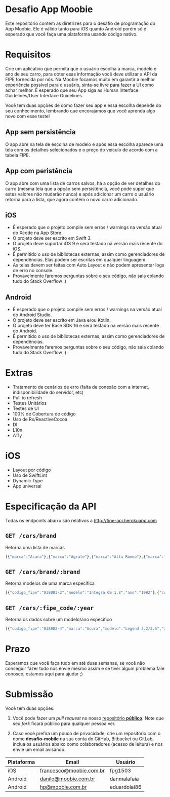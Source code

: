 # Desafio App Moobie

Este repositório contém as diretrizes para o desafio de programação do App Moobie. Ele é válido tanto para iOS quanto Android porém só é esperado que você faça uma plataforma usando código nativo.

# Requisitos
Crie um aplicativo que permita que o usuário escolha a marca, modelo e ano de seu carro, para obter esas informação você deve utilizar a API da FIPE fornecida por nós. Na Moobie focamos muito em garantir a melhor experiência possível para o usuário, sinta-se livre para fazer a UI como achar melhor. É esperado que seu App siga as Human Interface Guidelines/User Interface Guidelines.

Você tem duas opções de como fazer seu app e essa escolha depende do seu conhecimento, lembrando que encorajamos que você aprenda algo novo com esse teste!

## App sem persistência
O app abre na tela de escolha de modelo e após essa escolha aparece uma tela com os detalhes selecionados e o preço do veículo de acordo com a tabela FIPE.

## App com peristência
O app abre com uma lista de carros salvos, há a opção de ver detalhes do carro (mesma tela que a opção sem persistência, você pode supor que estes valores não mudarão nunca) e após adicionar um carro o usuário retorna para a lista, que agora contém o novo carro adicionado.

## iOS
* É esperado que o projeto compile sem erros / warnings na versão atual do Xcode na App Store.
* O projeto deve ser escrito em Swift 3.
* O projeto deve suportar iOS 9 e será testado na versão mais recente do iOS.
* É permitido o uso de bibliotecas externas, assim como gerenciadores de dependências. Elas podem ser escritas em qualquer linguagem.
* As telas devem ser feitas com Auto Layout e não podem apresentar logs de erro no console.
* Provavelmente faremos perguntas sobre o seu código, não saia colando tudo do Stack Overflow :)

## Android
* É esperado que o projeto compile sem erros / warnings na versão atual do Android Studio.
* O projeto deve ser escrito em Java e/ou Kotlin.
* O projeto deve ter Base SDK 16 e será testado na versão mais recente do Android.
* É permitido o uso de bibliotecas externas, assim como gerenciadores de dependências.
* Provavelmente faremos perguntas sobre o seu código, não saia colando tudo do Stack Overflow :)

# Extras

* Tratamento de cenários de erro (falta de conexão com a internet, indisponibilidade do servidor, etc)
* Pull to refresh
* Testes Unitários
* Testes de UI
* 100% de Cobertura de código
* Uso de Rx/ReactiveCocoa
* DI
* L10n
* A11y

# iOS
* Layout por código
* Uso de SwiftLint
* Dynamic Type
* App universal

# Especificação da API
Todas os endpoints abaixo são relativos a http://fipe-api.herokuapp.com

## `GET /cars/brand`
Retorna uma lista de marcas
```javascript
[{"marca":"Acura"},{"marca":"Agrale"},{"marca":"Alfa Romeo"},{"marca":"AM Gen"},{"marca":"Asia Motors"},{"marca":"ASTON MARTIN"},{"marca":"Audi"}]
```

## `GET /cars/brand/:brand`
Retorna modelos de uma marca específica
```javascript
[{"codigo_fipe":"038003-2","modelo":"Integra GS 1.8","ano":"1992"},{"codigo_fipe":"038003-2","modelo":"Integra GS 1.8","ano":"1991"}]
```

## `GET /cars/:fipe_code/:year`
Retorna os dados sobre um modelo/ano específico
```javascript
[{"codigo_fipe":"038002-4","marca":"Acura","modelo":"Legend 3.2/3.5","ano":"1992","valor":16678}]
```

# Prazo
Esperamos que você faça tudo em até duas semanas, se você não conseguir fazer tudo nos envie mesmo assim e se tiver algum problema fale conosco, estamos aqui para ajudar ;)

# Submissão

Você tem duas opções:  

1) Você pode fazer um _pull request_ no nosso [repositório __público__](https://github.com/Moobie/desafio-mobile). Note que seu *fork* ficará público para qualquer pessoa ver.

2) Caso você prefira um pouco de privacidade, crie um repositório com o nome **desafio-mobile** na sua conta do GitHub, Bitbucket ou GitLab, inclua os usuários abaixo como colaboradores (acesso de leitura) e nos envie um email avisando.

| Plataforma | Email | Usuário |
| -- | -- | -- |
| iOS | francesco@moobie.com.br | fpg1503 |
| Android | danilo@moobie.com.br | danmalafaia |
| Android | hp@moobie.com.br | eduardolal86  |
